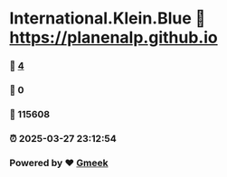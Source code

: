 # International.Klein.Blue :link: https://planenalp.github.io 
### :page_facing_up: [4](https://planenalp.github.io/tag.html) 
### :speech_balloon: 0 
### :hibiscus: 115608 
### :alarm_clock: 2025-03-27 23:12:54 
### Powered by :heart: [Gmeek](https://github.com/Meekdai/Gmeek)
